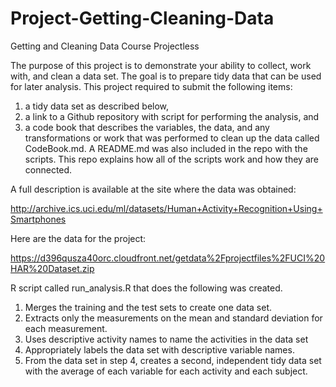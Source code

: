 # Project-Getting-Cleaning-Data

Getting and Cleaning Data Course Projectless 

The purpose of this project is to demonstrate your ability to collect, work with, 
and clean a data set. The goal is to prepare tidy data that can be used for later 
analysis. This project required to submit the following items: 
1) a tidy data set as described below, 
2) a link to a Github repository with script for performing the analysis, and 
3) a code book that describes the variables, the data, and any transformations or work 
   that was performed to clean up the data called CodeBook.md. A README.md was also included
   in the repo with the scripts. This repo explains how all of the scripts work and how they are connected.
   
A full description is available at the site where the data was obtained:

http://archive.ics.uci.edu/ml/datasets/Human+Activity+Recognition+Using+Smartphones

Here are the data for the project:

https://d396qusza40orc.cloudfront.net/getdata%2Fprojectfiles%2FUCI%20HAR%20Dataset.zip

R script called run_analysis.R that does the following was created.

1. Merges the training and the test sets to create one data set.
2. Extracts only the measurements on the mean and standard deviation for each measurement.
3. Uses descriptive activity names to name the activities in the data set
4. Appropriately labels the data set with descriptive variable names.
5. From the data set in step 4, creates a second, independent tidy data set with the average
   of each variable for each activity and each subject.
